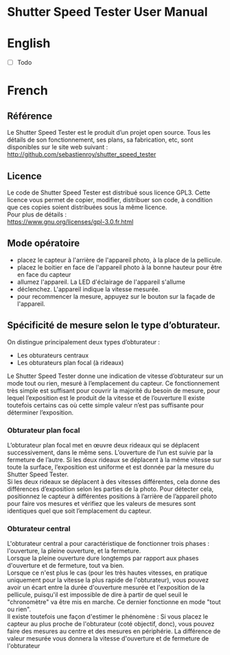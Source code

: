 # Shutter Speed Tester User Manual

# English

- [ ] Todo

# French

## Référence
Le Shutter Speed Tester est le produit d’un projet open source. Tous les détails de son fonctionnement, ses plans, sa fabrication, etc, sont disponibles sur le site web suivant :  
http://github.com/sebastienroy/shutter_speed_tester
## Licence
Le code de Shutter Speed Tester est distribué sous licence GPL3. Cette licence vous permet de copier, modifier, distribuer son code, à condition que ces copies soient distribuées sous la même licence.  
Pour plus de détails :  
https://www.gnu.org/licenses/gpl-3.0.fr.html
## Mode opératoire
-	placez le capteur à l'arrière de l'appareil photo, à la place de la pellicule.
-	placez le boitier en face de l'appareil photo à la bonne hauteur pour être en face du capteur
-	allumez l'appareil. La LED d'éclairage de l'appareil s'allume
-	déclenchez. L'appareil indique la vitesse mesurée.
-	pour recommencer la mesure, appuyez sur le bouton sur la façade de l'appareil.
## Spécificité de mesure selon le type d’obturateur.
On distingue principalement deux types d’obturateur : 
-	Les obturateurs centraux
-	Les obturateurs plan focal (à rideaux)  

Le Shutter Speed Tester donne une indication de vitesse d’obturateur sur un mode tout ou rien, mesuré à l’emplacement du capteur. Ce fonctionnement très simple est suffisant pour couvrir la majorité du besoin de mesure, pour lequel l’exposition est le produit de la vitesse et de l’ouverture
Il existe toutefois certains cas où cette simple valeur n’est pas suffisante pour déterminer l’exposition.
### Obturateur plan focal
L’obturateur plan focal met en œuvre deux rideaux qui se déplacent successivement, dans le même sens. L’ouverture de l’un est suivie par la fermeture de l’autre.
Si les deux rideaux se déplacent à la même vitesse sur toute la surface, l’exposition est uniforme et est donnée par la mesure du Shutter Speed Tester.  
Si les deux rideaux se déplacent à des vitesses différentes, cela donne des différences d’exposition selon les parties de la photo. Pour détecter cela, positionnez le capteur à différentes positions à l’arrière de l’appareil photo pour faire vos mesures et vérifiez que les valeurs de mesures sont identiques quel que soit l’emplacement du capteur.
### Obturateur central
L'obturateur central a pour caractéristique de fonctionner trois phases : l'ouverture, la pleine ouverture, et la fermeture.  
Lorsque la pleine ouverture dure longtemps par rapport aux phases d'ouverture et de fermeture, tout va bien.  
Lorsque ce n'est plus le cas (pour les très hautes vitesses, en pratique uniquement pour la vitesse la plus rapide de l'obturateur), vous pouvez avoir un écart entre la durée d'ouverture mesurée et l'exposition de la pellicule, puisqu'il est impossible de dire à partir de quel seuil le "chronomètre" va être mis en marche. Ce dernier fonctionne en mode "tout ou rien".  
Il existe toutefois une façon d'estimer le phénomène : Si vous placez le capteur au plus proche de l'obturateur (coté objectif, donc), vous pouvez faire des mesures au centre et des mesures en périphérie. La différence de valeur mesurée vous donnera la vitesse d'ouverture et de fermeture de l'obturateur
